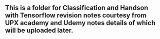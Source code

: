 ## This is a folder for Classification and Handson with Tensorflow revision notes courtesy from UPX academy and Udemy notes details of which will be uploaded later.
